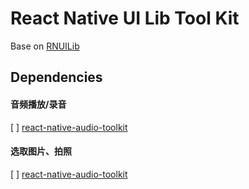 # React Native UI Lib Tool Kit

Base on [RNUILib](https://github.com/wix/react-native-ui-lib)

## Dependencies

#### 音频播放/录音
[ ] [react-native-audio-toolkit]()

#### 选取图片、拍照
[ ] [react-native-audio-toolkit]()
